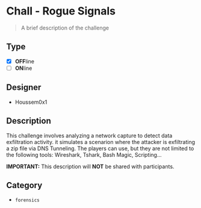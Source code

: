 # Chall - Rogue Signals

> A brief description of the challenge

## Type

- [X] **OFF**line
- [ ] **ON**line

## Designer

- Houssem0x1


## Description

This challenge involves analyzing a network capture to detect data exfiltration activity. it simulates a scenarion where the attacker is exfiltrating a zip file via DNS Tunneling. The players can use, but they are not limited to the following tools: Wireshark, Tshark, Bash Magic, Scripting...

**IMPORTANT:** This description will **NOT** be shared with participants.

## Category

- `forensics`
